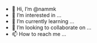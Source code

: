 - 👋 Hi, I’m @nammk
- 👀 I’m interested in ...
- 🌱 I’m currently learning ...
- 💞️ I’m looking to collaborate on ...
- 📫 How to reach me ...

<!---
nammk/nammk is a ✨ special ✨ repository because its `README.md` (this file) appears on your GitHub profile.
You can click the Preview link to take a look at your changes.
--->
